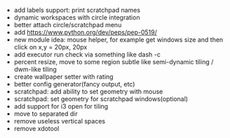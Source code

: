 - add labels support: print scratchpad names
- dynamic workspaces with circle integration
- better attach circle/scratchpad menu
- add https://www.python.org/dev/peps/pep-0519/
- new module idea: mouse helper, for example get windows size and then click on x,y = 20px, 20px
- add executor run check via something like dash -c
- percent resize, move to some region subtle like semi-dynamic tiling / dwm-like tiling
- create wallpaper setter with rating
- better config generator(fancy output, etc)
- scratchpad: add ability to set geometry with mouse
- scratchpad: set geometry for scratchpad windows(optional)
- add support for i3 open for tiling
- move to separated dir
- remove useless vertical spaces
- remove xdotool

